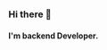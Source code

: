 ### Hi there 👋
#### I'm backend Developer.

<!--
**Doyoung-Park/Doyoung-Park** is a ✨ _special_ ✨ repository because its `README.md` (this file) appears on your GitHub profile.

Here are some ideas to get you started:

- 🔭 I’m currently working on ...
- 🌱 I’m currently learning ...
- 👯 I’m looking to collaborate on ...
- 🤔 I’m looking for help with ...
- 💬 Ask me about ...
- 📫 How to reach me: ...
- 😄 Pronouns: ...
- ⚡ Fun fact: ...
-->
<!--  ![Doyoung-Park's GitHub stats](https://github-readme-stats.vercel.app/api?username=Doyoung-Park&show_icons=true&theme=radical) -->
<!-- ![Top Langs](https://github-readme-stats.vercel.app/api/top-langs/?username=Doyoung-Park&layout=compact&theme=tokyonight) -->

